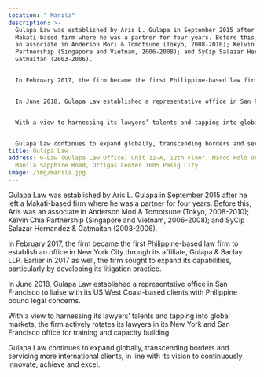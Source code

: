 ```yaml
---
location: " Manila"
description: >-
  Gulapa Law was established by Aris L. Gulapa in September 2015 after he left a
  Makati-based firm where he was a partner for four years. Before this, Aris was
  an associate in Anderson Mori & Tomotsune (Tokyo, ‎2008-2010); Kelvin Chia
  Partnership (Singapore and Vietnam, ‎2006-2008); and SyCip Salazar Hernandez &
  Gatmaitan ‎(2003-2006).


  In February 2017, the firm became the first Philippine-based law firm to establish an office in New York City through its affiliate, Gulapa & Baclay LLP. Earlier in 2017 as well, the firm sought to expand its capabilities, particularly by developing its litigation practice.


  In June 2018, Gulapa Law established a representative office in San Francisco to liaise with its US West Coast-based clients with Philippine bound legal concerns.


  With a view to harnessing its lawyers’ talents and tapping into global markets, the firm actively rotates its lawyers in its New York and San Francisco office for training and capacity building.


  Gulapa Law continues to expand globally, transcending borders and servicing more international clients, in line with its vision to continuously innovate, achieve and excel.
title: Gulapa Law
address: G-Law (Gulapa Law Office) Unit 12-A, 12th Floor, Marco Polo Ortigas
  Manila Sapphire Road, Ortigas Center 1605 Pasig City
image: /img/manila.jpg
---
```

Gulapa Law was established by Aris L. Gulapa in September 2015 after he left a Makati-based firm where he was a partner for four years. Before this, Aris was an associate in Anderson Mori & Tomotsune (Tokyo, ‎2008-2010); Kelvin Chia Partnership (Singapore and Vietnam, ‎2006-2008); and SyCip Salazar Hernandez & Gatmaitan ‎(2003-2006). 

In February 2017, the firm became the first Philippine-based law firm to establish an office in New York City through its affiliate, Gulapa & Baclay LLP. Earlier in 2017 as well, the firm sought to expand its capabilities, particularly by developing its litigation practice. 

In June 2018, Gulapa Law established a representative office in San Francisco to liaise with its US West Coast-based clients with Philippine bound legal concerns.

With a view to harnessing its lawyers’ talents and tapping into global markets, the firm actively rotates its lawyers in its New York and San Francisco office for training and capacity building. 

Gulapa Law continues to expand globally, transcending borders and servicing more international clients, in line with its vision to continuously innovate, achieve and excel.